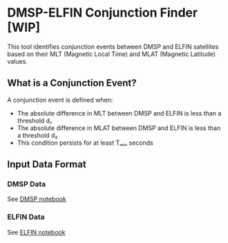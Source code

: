 # DMSP-ELFIN Conjunction Finder [WIP]

This tool identifies conjunction events between DMSP and ELFIN satellites based on their MLT (Magnetic Local Time) and MLAT (Magnetic Latitude) values.

## What is a Conjunction Event?

A conjunction event is defined when:

- The absolute difference in MLT between DMSP and ELFIN is less than a threshold d₁
- The absolute difference in MLAT between DMSP and ELFIN is less than a threshold d₂
- This condition persists for at least Tₘᵢₙ seconds

## Input Data Format

### DMSP Data

See [DMSP notebook](./notebooks/dmsp.qmd)

### ELFIN Data

See [ELFIN notebook](./notebooks/elfin.qmd)
